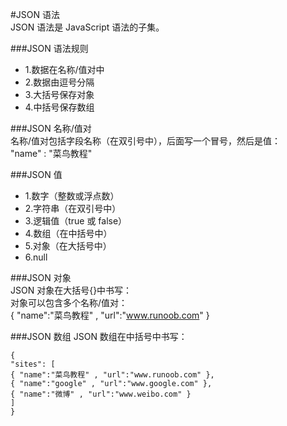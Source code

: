#JSON 语法  
JSON 语法是 JavaScript 语法的子集。

###JSON 语法规则  
* 1.数据在名称/值对中
* 2.数据由逗号分隔
* 3.大括号保存对象
* 4.中括号保存数组

###JSON 名称/值对  
名称/值对包括字段名称（在双引号中），后面写一个冒号，然后是值：  
"name" : "菜鸟教程"

###JSON 值
* 1.数字（整数或浮点数）
* 2.字符串（在双引号中）
* 3.逻辑值（true 或 false）
* 4.数组（在中括号中）
* 5.对象（在大括号中）
* 6.null

###JSON 对象  
JSON 对象在大括号{}中书写：  
对象可以包含多个名称/值对：  
{ "name":"菜鸟教程" , "url":"www.runoob.com" }  

###JSON 数组
JSON 数组在中括号中书写：  
```
{
"sites": [
{ "name":"菜鸟教程" , "url":"www.runoob.com" }, 
{ "name":"google" , "url":"www.google.com" }, 
{ "name":"微博" , "url":"www.weibo.com" }
]
}
```
